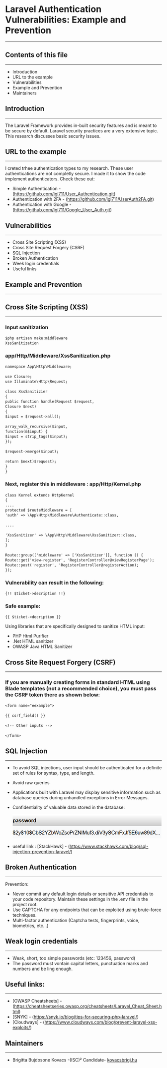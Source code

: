 # Laravel Authentication Vulnerabilities: Example and Prevention
***
## Contents of this file
***
- Introduction
- URL to the example
- Vulnerabilities
- Example and Prevention
- Maintainers

## Introduction
***
The Laravel Framework provides in-built security features and is meant to be secure by default.
Laravel security practices are a very extensive topic. This research discusses basic security issues.

## URL to the example
***
I creted trhee authentication types to my research. These user authentications are not completly secure.
I made it to show the code implement authenticators.
Check these out:

- Simple Authentication - (https://github.com/igi711/User_Authentication.git)
- Authentication with 2FA - (https://github.com/igi711/UserAuth2FA.git)
- Authentication with Google - (https://github.com/igi711/Google_User_Auth.git)

## Vulnerabilities
***
- Cross Site Scripting (XSS)
- Cross Site Request Forgery (CSRF)
- SQL Injection
- Broken Authentication
- Week login credentials
- Useful links

## Example and Prevention
***

## Cross Site Scripting (XSS)
***
### Input sanitization
```
$php artisan make:middleware
XssSanitization
```
### app/Http/Middleware/XssSanitization.php
```
namespace App\Http\Middleware;

use Closure;
use Illuminate\Http\Request;

class XssSanitizier
{
public function handle(Request $request,
Closure $next)
{
$input = $request->all();

array_walk_recursive($input,
function(&$input) {
$input = strip_tags($input);
});

$request->merge($input);

return $next)$request);
}
}
```
### Next, register this in middleware : app/Http/Kernel.php
```
class Kernel extends HttpKernel
{
....
protected $routeMiddleware = [
'auth' => \App\Http\Middleware\Authenticate::class,

....

'XssSanitizer' => \App\Http\Middleware\XssSanitizer::class,
];
}

Route::group(['middleware' => ['XssSanitizer']], function () {
Route::get('view-register', 'RegisterController@viewRegisterPage');
Route::post('register', 'RegisterController@registerAction);
});
```

### Vulnerability can result in the following:
```
{!! $ticket->decription !!}
```

### Safe example:
```
{{ $ticket->decription }}
```
Using libraries that are specifically designed to sanitize HTML input:
- PHP Html Purifier
- .Net HTML sanitizer
- OWASP Java HTML Sanitizer

## Cross Site Request Forgery (CSRF)
***
### If you are manually creating forms in standard HTML using Blade templates (not a recommended choice), you must pass the CSRF token there as shown below:
```
<form name="eexample">

{{ csrf_field() }}

<!-- Other inputs -->

</form>
```
## SQL Injection
***
- To avoid SQL injections, user input should be authenticated for a definite set of rules for syntax, type, and length.
- Avoid raw queries
- Applications built with Laravel may display sensitive information such as database queries during unhandled exceptions in Error Messages.
- Confidentiality of valuable data stored in the database:

  ![password](https://github.com/igi711/Auth_Vulnerabilities/blob/main/passw.png)
  
- useful link : [StackHawk] - (https://www.stackhawk.com/blog/sql-injection-prevention-laravel/)


## Broken Authentication
***
Prevention:
- Never commit any default login details or sensitive API credentials to your code repository. Maintain these settings in the .env file in the project root.
- Use CAPTCHA for any endpoints that can be exploited using brute-force techniques. 
- Multi-factor authentication (Captcha tests, fingerprints, voice, biometrics, etc...)


## Weak login credentials
***
- Weak, short, too simple passwords (etc: 123456, password)
- The password must vontain capital letters, punctuation marks and numbers and be ling enough.


## Useful links:
***
- [OWASP Cheatsheets] - (https://cheatsheetseries.owasp.org/cheatsheets/Laravel_Cheat_Sheet.html)
- [SNYK] - (https://snyk.io/blog/tips-for-securing-php-laravel/)
- [Cloudways] - (https://www.cloudways.com/blog/prevent-laravel-xss-exploits/)

## Maintainers
***
- Brigitta Bujdosone Kovacs -(ISC)² Candidate- [kovacsbrigi.hu](https://kovacsbrigi.hu/) 
